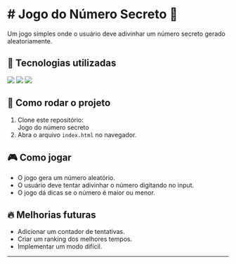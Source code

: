 <h1># Jogo do Número Secreto 🎲  </h1>

Um jogo simples onde o usuário deve adivinhar um número secreto gerado aleatoriamente.

## 🚀 Tecnologias utilizadas  
 <img src="https://img.shields.io/badge/HTML-239120?style=for-the-badge&logo=html5&logoColor=white">
 <img src="https://img.shields.io/badge/CSS-239120?&style=for-the-badge&logo=css3&logoColor=white">
 <img src="https://img.shields.io/badge/JavaScript-F7DF1E?style=for-the-badge&logo=javascript&logoColor=black">

## 📌 Como rodar o projeto  
1. Clone este repositório:  
Jogo do número secreto
2. Abra o arquivo `index.html` no navegador.  

## 🎮 Como jogar  
- O jogo gera um número aleatório.  
- O usuário deve tentar adivinhar o número digitando no input.  
- O jogo dá dicas se o número é maior ou menor.  

## 🔥 Melhorias futuras  
- Adicionar um contador de tentativas.  
- Criar um ranking dos melhores tempos.  
- Implementar um modo difícil.  

---


 
 


